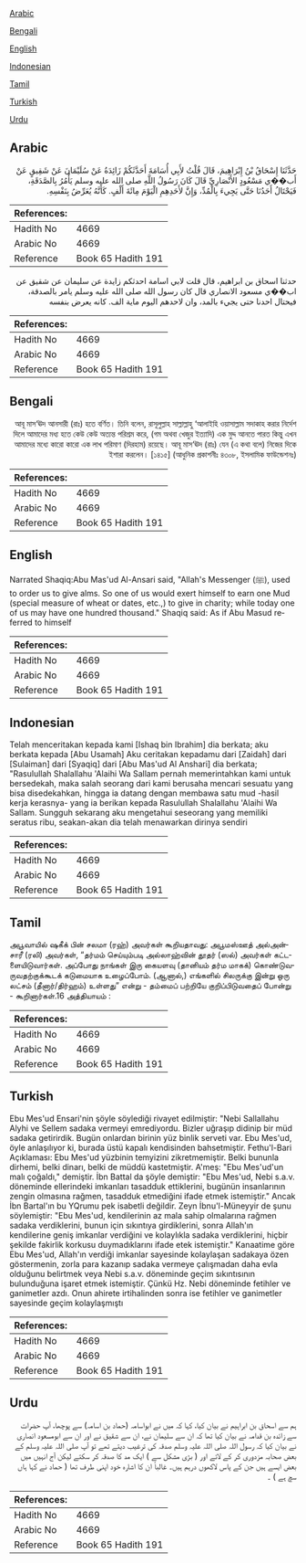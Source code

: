 [Arabic](#arabic)

[Bengali](#bengali)

[English](#english)

[Indonesian](#indonesian)

[Tamil](#tamil)

[Turkish](#turkish)

[Urdu](#urdu)

## Arabic


<div dir="rtl" lang="ar" style={{fontSize:'larger',backgroundColor:'#f8f9fa',padding:20}}>
حَدَّثَنَا إِسْحَاقُ بْنُ إِبْرَاهِيمَ، قَالَ قُلْتُ لأَبِي أُسَامَةَ أَحَدَّثَكُمْ زَائِدَةُ عَنْ سُلَيْمَانَ عَنْ شَقِيقٍ عَنْ أَب��ي مَسْعُودٍ الأَنْصَارِيِّ قَالَ كَانَ رَسُولُ اللَّهِ صلى الله عليه وسلم يَأْمُرُ بِالصَّدَقَةِ، فَيَحْتَالُ أَحَدُنَا حَتَّى يَجِيءَ بِالْمُدِّ، وَإِنَّ لأَحَدِهِمِ الْيَوْمَ مِائَةَ أَلْفٍ‏.‏ كَأَنَّهُ يُعَرِّضُ بِنَفْسِهِ‏.‏
</div>
<div style={{backgroundColor:'#f8f9fa',padding:20, marginBottom: 10}}><table> <thead> <tr> <th>References:</th> <th></th> </tr> </thead> <tbody><tr><td>Hadith No</td><td>4669</td></tr><tr><td>Arabic No</td><td>4669</td></tr><tr><td>Reference</td><td>Book 65 Hadith 191</td></tr></tbody></table></div>


<div dir="rtl" lang="ar" style={{fontSize:'larger',backgroundColor:'#f8f9fa',padding:20}}>
حدثنا اسحاق بن ابراهيم، قال قلت لابي اسامة احدثكم زايدة عن سليمان عن شقيق عن اب��ي مسعود الانصاري قال كان رسول الله صلى الله عليه وسلم يامر بالصدقة، فيحتال احدنا حتى يجيء بالمد، وان لاحدهم اليوم ماية الف. كانه يعرض بنفسه
</div>
<div style={{backgroundColor:'#f8f9fa',padding:20, marginBottom: 10}}><table> <thead> <tr> <th>References:</th> <th></th> </tr> </thead> <tbody><tr><td>Hadith No</td><td>4669</td></tr><tr><td>Arabic No</td><td>4669</td></tr><tr><td>Reference</td><td>Book 65 Hadith 191</td></tr></tbody></table></div>

## Bengali


<div dir="rtl" lang="bn" style={{fontSize:'larger',backgroundColor:'#f8f9fa',padding:20}}>
আবূ মাস‘ঊদ আনসারী (রাঃ) হতে বর্ণিত। তিনি বলেন, রাসূলুল্লাহ সাল্লাল্লাহু ‘আলাইহি ওয়াসাল্লাম সদাকাহ করার নির্দেশ দিলে আমাদের মধ্য হতে কেউ কেউ অত্যন্ত পরিশ্রম করে, (গম অথবা খেজুর ইত্যাদি) এক মুদ্দ আনতে পারত কিন্তু এখন আমাদের মধ্যে কারো কারো এক লাখ পরিমাণ (দিরহাম) রয়েছে। আবূ মাস‘ঊদ (রাঃ) যেন (এ কথা বলে) নিজের দিকে ইশারা করলেন। [১৪১৫] (আধুনিক প্রকাশনীঃ ৪৩০৮, ইসলামিক ফাউন্ডেশনঃ)
</div>
<div style={{backgroundColor:'#f8f9fa',padding:20, marginBottom: 10}}><table> <thead> <tr> <th>References:</th> <th></th> </tr> </thead> <tbody><tr><td>Hadith No</td><td>4669</td></tr><tr><td>Arabic No</td><td>4669</td></tr><tr><td>Reference</td><td>Book 65 Hadith 191</td></tr></tbody></table></div>

## English


<div dir="ltr" lang="en" style={{fontSize:'larger',backgroundColor:'#f8f9fa',padding:20}}>
Narrated Shaqiq:Abu Mas'ud Al-Ansari said, "Allah's Messenger (ﷺ), used to order us to give alms. So one of us would exert himself to earn one Mud (special measure of wheat or dates, etc.,) to give in charity; while today one of us may have one hundred thousand." Shaqiq said: As if Abu Masud referred to himself
</div>
<div style={{backgroundColor:'#f8f9fa',padding:20, marginBottom: 10}}><table> <thead> <tr> <th>References:</th> <th></th> </tr> </thead> <tbody><tr><td>Hadith No</td><td>4669</td></tr><tr><td>Arabic No</td><td>4669</td></tr><tr><td>Reference</td><td>Book 65 Hadith 191</td></tr></tbody></table></div>

## Indonesian


<div dir="ltr" lang="id" style={{fontSize:'larger',backgroundColor:'#f8f9fa',padding:20}}>
Telah menceritakan kepada kami [Ishaq bin Ibrahim] dia berkata; aku berkata kepada [Abu Usamah] Aku ceritakan kepadamu dari [Zaidah] dari [Sulaiman] dari [Syaqiq] dari [Abu Mas'ud Al Anshari] dia berkata; "Rasulullah Shalallahu 'Alaihi Wa Sallam pernah memerintahkan kami untuk bersedekah, maka salah seorang dari kami berusaha mencari sesuatu yang bisa disedekahkan, hingga ia datang dengan membawa satu mud -hasil kerja kerasnya- yang ia berikan kepada Rasulullah Shalallahu 'Alaihi Wa Sallam. Sungguh sekarang aku mengetahui seseorang yang memiliki seratus ribu, seakan-akan dia telah menawarkan dirinya sendiri
</div>
<div style={{backgroundColor:'#f8f9fa',padding:20, marginBottom: 10}}><table> <thead> <tr> <th>References:</th> <th></th> </tr> </thead> <tbody><tr><td>Hadith No</td><td>4669</td></tr><tr><td>Arabic No</td><td>4669</td></tr><tr><td>Reference</td><td>Book 65 Hadith 191</td></tr></tbody></table></div>

## Tamil


<div dir="ltr" lang="ta" style={{fontSize:'larger',backgroundColor:'#f8f9fa',padding:20}}>
அபூவாயில் ஷகீக் பின் சலமா (ரஹ்) அவர்கள் கூறியதாவது: அபூமஸ்ஊத் அல்அன்சாரீ (ரலி) அவர்கள், “தர்மம் செய்யும்படி அல்லாஹ்வின் தூதர் (ஸல்) அவர்கள் கட்டளையிடுவார்கள். அப்போது நாங்கள் இரு கையளவு (தானியம் தர்ம மாகக்) கொண்டுவருவதற்குக்கூடக் கடுமையாக உழைப்போம். (ஆனால்,) எங்களில் சிலருக்கு இன்று ஒரு லட்சம் (தீனார்/திர்ஹம்) உள்ளது” என்று - தம்மைப் பற்றியே குறிப்பிடுவதைப் போன்று - கூறினார்கள்.16 அத்தியாயம் :
</div>
<div style={{backgroundColor:'#f8f9fa',padding:20, marginBottom: 10}}><table> <thead> <tr> <th>References:</th> <th></th> </tr> </thead> <tbody><tr><td>Hadith No</td><td>4669</td></tr><tr><td>Arabic No</td><td>4669</td></tr><tr><td>Reference</td><td>Book 65 Hadith 191</td></tr></tbody></table></div>

## Turkish


<div dir="ltr" lang="tr" style={{fontSize:'larger',backgroundColor:'#f8f9fa',padding:20}}>
Ebu Mes'ud Ensari'nin şöyle söylediği rivayet edilmiştir: "Nebi Sallallahu Alyhi ve Sellem sadaka vermeyi emrediyordu. Bizler uğraşıp didinip bir müd sadaka getirirdik. Bugün onlardan birinin yüz binlik serveti var. Ebu Mes'ud, öyle anlaşılıyor ki, burada üstü kapalı kendisinden bahsetmiştir. Fethu'l-Bari Açıklaması: Ebu Mes'ud yüzbinin temyizini zikretmemiştir. Belki bununla dirhemi, belki dinarı, belki de müddü kastetmiştir. A'meş: "Ebu Mes'ud'un malı çoğaldı," demiştir. İbn Battal da şöyle demiştir: "Ebu Mes'ud, Nebi s.a.v. döneminde ellerindeki imkanları tasadduk ettiklerini, bugünün insanlarının zengin olmasına rağmen, tasadduk etmediğini ifade etmek istemiştir." Ancak İbn Bartal'ın bu YQrumu pek isabetli değildir. Zeyn İbnu'l-Müneyyir de şunu söylemiştir: "Ebu Mes'ud, kendilerinin az mala sahip olmalarına rağmen sadaka verdiklerini, bunun için sıkıntıya girdiklerini, sonra Allah'ın kendilerine geniş imkanlar verdiğini ve kolaylıkla sadaka verdiklerini, hiçbir şekilde fakirlik korkusu duymadıklarını ifade etek istemiştir." Kanaatime göre Ebu Mes'ud, Allah'ın verdiği imkanlar sayesinde kolaylaşan sadakaya özen göstermenin, zorla para kazanıp sadaka vermeye çalışmadan daha evla olduğunu belirtmek veya Nebi s.a.v. döneminde geçim sıkıntısının bulunduğuna işaret etmek istemiştir. Çünkü Hz. Nebi döneminde fetihler ve ganimetler azdı. Onun ahirete irtihalinden sonra ise fetihler ve ganimetler sayesinde geçim kolaylaşmıştı
</div>
<div style={{backgroundColor:'#f8f9fa',padding:20, marginBottom: 10}}><table> <thead> <tr> <th>References:</th> <th></th> </tr> </thead> <tbody><tr><td>Hadith No</td><td>4669</td></tr><tr><td>Arabic No</td><td>4669</td></tr><tr><td>Reference</td><td>Book 65 Hadith 191</td></tr></tbody></table></div>

## Urdu


<div dir="rtl" lang="ur" style={{fontSize:'larger',backgroundColor:'#f8f9fa',padding:20}}>
ہم سے اسحاق بن ابراہیم نے بیان کیا، کہا کہ میں نے ابواسامہ (حماد بن اسامہ) سے پوچھا، آپ حضرات سے زائدہ بن قدامہ نے بیان کیا تھا کہ ان سے سلیمان نے، ان سے شقیق نے اور ان سے ابومسعود انصاری نے بیان کیا کہ رسول اللہ صلی اللہ علیہ وسلم صدقہ کی ترغیب دیتے تھے تو آپ صلی اللہ علیہ وسلم کے بعض صحابہ مزدوری کر کے لاتے اور ( بڑی مشکل سے ) ایک مد کا صدقہ کر سکتے لیکن آج انہیں میں بعض ایسے ہیں جن کے پاس لاکھوں درہم ہیں۔ غالباً ان کا اشارہ خود اپنی طرف تھا ( حماد نے کہا ہاں سچ ہے ) ۔
</div>
<div style={{backgroundColor:'#f8f9fa',padding:20, marginBottom: 10}}><table> <thead> <tr> <th>References:</th> <th></th> </tr> </thead> <tbody><tr><td>Hadith No</td><td>4669</td></tr><tr><td>Arabic No</td><td>4669</td></tr><tr><td>Reference</td><td>Book 65 Hadith 191</td></tr></tbody></table></div>